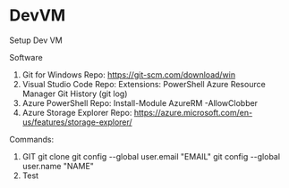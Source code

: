 # DevVM
Setup Dev VM


Software
1. Git for Windows
    Repo: https://git-scm.com/download/win
2. Visual Studio Code
    Repo:
    Extensions:
        PowerShell
        Azure Resource Manager
        Git History (git log)
3. Azure PowerShell
    Repo: Install-Module AzureRM -AllowClobber
4. Azure Storage Explorer
    Repo: https://azure.microsoft.com/en-us/features/storage-explorer/


Commands:
1. GIT
    git clone
    git config --global user.email "EMAIL"
    git config --global user.name "NAME"
2. Test